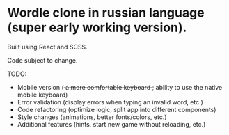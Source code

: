 # Wordle clone in russian language (super early working version).

Built using React and SCSS.

Code subject to change.

TODO:

- Mobile version (<s> a more comfortable keyboard </s>; ability to use the native mobile keyboard)
- Error validation (display errors when typing an invalid word, etc.)
- Code refactoring (optimize logic, split app into different components)
- Style changes (animations, better fonts/colors, etc.)
- Additional features (hints, start new game without reloading, etc.)
